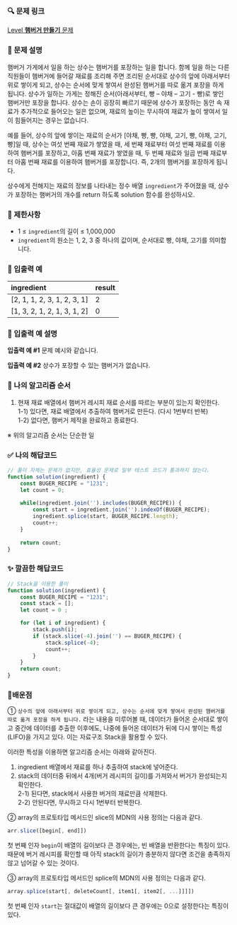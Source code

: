 ### 🔍 문제 링크
[Level **햄버거 만들기** 문제](https://school.programmers.co.kr/learn/courses/30/lessons/133502)

### 📘 문제 설명
햄버거 가게에서 일을 하는 상수는 햄버거를 포장하는 일을 합니다. 함께 일을 하는 다른 직원들이 햄버거에 들어갈 재료를 조리해 주면 조리된 순서대로 상수의 앞에 아래서부터 위로 쌓이게 되고, 상수는 순서에 맞게 쌓여서 완성된 햄버거를 따로 옮겨 포장을 하게 됩니다. 상수가 일하는 가게는 정해진 순서(아래서부터, 빵 – 야채 – 고기 - 빵)로 쌓인 햄버거만 포장을 합니다. 상수는 손이 굉장히 빠르기 때문에 상수가 포장하는 동안 속 재료가 추가적으로 들어오는 일은 없으며, 재료의 높이는 무시하여 재료가 높이 쌓여서 일이 힘들어지는 경우는 없습니다.

예를 들어, 상수의 앞에 쌓이는 재료의 순서가 [야채, 빵, 빵, 야채, 고기, 빵, 야채, 고기, 빵]일 때, 상수는 여섯 번째 재료가 쌓였을 때, 세 번째 재료부터 여섯 번째 재료를 이용하여 햄버거를 포장하고, 아홉 번째 재료가 쌓였을 때, 두 번째 재료와 일곱 번째 재료부터 아홉 번째 재료를 이용하여 햄버거를 포장합니다. 즉, 2개의 햄버거를 포장하게 됩니다.

상수에게 전해지는 재료의 정보를 나타내는 정수 배열 `ingredient`가 주어졌을 때, 상수가 포장하는 햄버거의 개수를 return 하도록 solution 함수를 완성하시오.

### 📕 제한사항
- 1 ≤ `ingredient`의 길이 ≤ 1,000,000
- `ingredient`의 원소는 1, 2, 3 중 하나의 값이며, 순서대로 빵, 야채, 고기를 의미합니다.

### 📙 입출력 예
|ingredient|result|
|:---|:---|
|[2, 1, 1, 2, 3, 1, 2, 3, 1]|2|
|[1, 3, 2, 1, 2, 1, 3, 1, 2]|0|


### 📒 입출력 예 설명
**입출력 예 #1**
문제 예시와 같습니다.

**입출력 예 #2**
상수가 포장할 수 있는 햄버거가 없습니다.

### 📔 나의 알고리즘 순서
1) 현재 재료 배열에서 햄버거 레시피 재료 순서를 따르는 부분이 있는지 확인한다.   
  1-1) 있다면, 재료 배열에서 추출하여 햄버거로 만든다. (다시 1번부터 반복)   
  1-2) 없다면, 햄버거 제작을 완료하고 종료한다.

※ 위의 알고리즘 순서는 단순한 일

### ✅ 나의 해답코드
```javascript
// 풀이 자체는 문제가 없지만, 효율성 문제로 일부 테스트 코드가 통과하지 않는다.
function solution(ingredient) {
    const BUGER_RECIPE = "1231";
    let count = 0;
    
    while(ingredient.join('').includes(BUGER_RECIPE)) {
        const start = ingredient.join('').indexOf(BUGER_RECIPE);
        ingredient.splice(start, BUGER_RECIPE.length);
        count++;
    }
    
    return count;
}
```

### ✨ 깔끔한 해답코드
```javascript
// Stack을 이용한 풀이
function solution(ingredient) {
    const BUGER_RECIPE = "1231";
    const stack = [];
    let count = 0 ;

    for (let i of ingredient) {
        stack.push(i);
        if (stack.slice(-4).join('') == BUGER_RECIPE) {
            stack.splice(-4);
            count++;
        }
    }
    return count;
}
```

### 📝배운점
① `상수의 앞에 아래서부터 위로 쌓이게 되고, 상수는 순서에 맞게 쌓여서 완성된 햄버거를 따로 옮겨 포장을 하게 됩니다.` 라는 내용을 미루어볼 때, 데이터가 들어온 순서대로 쌓이고 중간에 데이터를 추출한 이후에도, 나중에 들어온 데이터가 뒤에 다시 쌓이는 특성(LIFO)을 가지고 있다. 이는 자료구조 Stack을 활용할 수 있다. 

이러한 특성을 이용하면 알고리즘 순서는 아래와 같아진다.  
1) ingredient 배열에서 재료를 하나 추출하여 stack에 넣어준다.  
2) stack의 데이터중 뒤에서 4개(버거 레시피의 길이)를 가져와서 버거가 완성되는지 확인한다.  
   2-1) 된다면, stack에서 사용한 버거의 재료만큼 삭제한다.  
   2-2) 안된다면, 무시하고 다시 1번부터 반복한다.  

② array의 프로토타입 메서드인 slice의 MDN의 사용 정의는 다음과 같다.
```javascript
arr.slice([begin[, end]])
```
 첫 번째 인자 `begin`이 배열의 길이보다 큰 경우에는, 빈 배열을 반환한다는 특징이 있다. 때문에 버거 레시피를 확인할 때 아직 stack의 길이가 충분하지 않다면 조건을 충족하지 않고 넘어갈 수 있는 것이다.

 ③ array의 프로토타입 메서드인 splice의 MDN의 사용 정의는 다음과 같다.
 ```javascript
 array.splice(start[, deleteCount[, item1[, item2[, ...]]]])
 ```
 첫 번째 인자 `start`는 절대값이 배열의 길이보다 큰 경우에는 0으로 설정한다는 특징이 있다.
